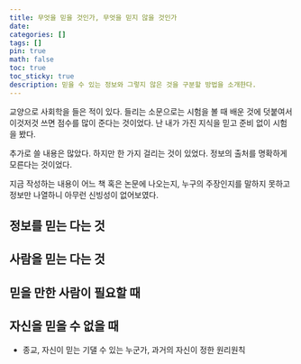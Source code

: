 ```yaml
---
title: 무엇을 믿을 것인가, 무엇을 믿지 않을 것인가
date: 
categories: []
tags: []
pin: true
math: false
toc: true
toc_sticky: true
description: 믿을 수 있는 정보와 그렇지 않은 것을 구분할 방법을 소개한다.
---
```


교양으로 사회학을 들은 적이 있다. 들리는 소문으로는 시험을 볼 때 배운 것에 덧붙여서 이것저것 쓰면 점수를 많이 준다는 것이었다. 난 내가 가진 지식을 믿고 준비 없이 시험을 봤다.

추가로 쓸 내용은 많았다. 하지만 한 가지 걸리는 것이 있었다. 정보의 출처를 명확하게 모른다는 것이었다.

지금 작성하는 내용이 어느 책 혹은 논문에 나오는지, 누구의 주장인지를 말하지 못하고 정보만 나열하니 아무런 신빙성이 없어보였다.



## __정보를 믿는 다는 것__

## __사람을 믿는 다는 것__

## __믿을 만한 사람이 필요할 때__

## __자신을 믿을 수 없을 때__

- 종교, 자신이 믿는 기댈 수 있는 누군가, 과거의 자신이 정한 원리원칙
